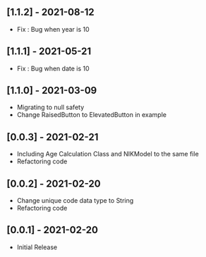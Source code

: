 ## [1.1.2] - 2021-08-12

* Fix : Bug when year is 10

## [1.1.1] - 2021-05-21

* Fix : Bug when date is 10

## [1.1.0] - 2021-03-09

* Migrating to null safety
* Change RaisedButton to ElevatedButton in example

## [0.0.3] - 2021-02-21

* Including Age Calculation Class and NIKModel to the same file
* Refactoring code

## [0.0.2] - 2021-02-20

* Change unique code data type to String
* Refactoring code

## [0.0.1] - 2021-02-20

* Initial Release
